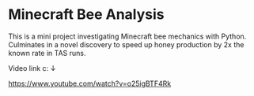 # Minecraft Bee Analysis
This is a mini project investigating Minecraft bee mechanics with Python. Culminates in a novel discovery to speed up honey production by 2x the known rate in TAS runs. 

Video link c:  ↓ 

https://www.youtube.com/watch?v=o25igBTF4Rk
